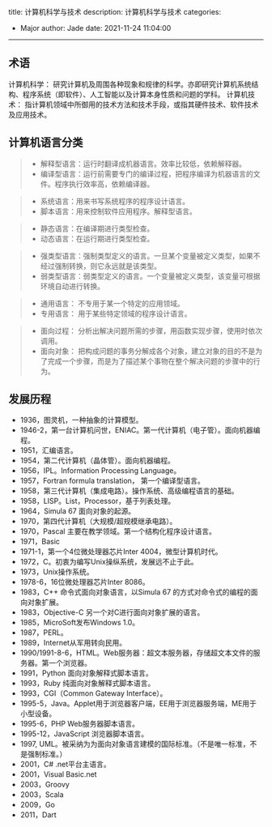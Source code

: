 title: 计算机科学与技术
description: 计算机科学与技术
categories:
  - Major
author: Jade
date: 2021-11-24 11:04:00
---

## 术语
计算机科学： 研究计算机及周围各种现象和规律的科学。亦即研究计算机系统结构、程序系统（即软件）、人工智能以及计算本身性质和问题的学科。
计算机技术： 指计算机领域中所御用的技术方法和技术手段，或指其硬件技术、软件技术及应用技术。

## 计算机语言分类
> - 解释型语言：运行时翻译成机器语言。效率比较低，依赖解释器。
> - 编译型语言：运行前需要专门的编译过程，把程序编译为机器语言的文件。程序执行效率高，依赖编译器。

> - 系统语言：用来书写系统程序的程序设计语言。
> - 脚本语言：用来控制软件应用程序。解释型语言。

> - 静态语言：在编译期进行类型检查。
> - 动态语言：在运行期进行类型检查。

> - 强类型语言：强制类型定义的语言。一旦某个变量被定义类型，如果不经过强制转换，则它永远就是该类型。
> - 弱类型语言：弱类型定义的语言。一个变量被定义类型，该变量可根据环境自动进行转换。

> - 通用语言： 不专用于某一个特定的应用领域。
> - 专用语言： 用于某些特定领域的程序设计语言。

> - 面向过程： 分析出解决问题所需的步骤，用函数实现步骤，使用时依次调用。
> - 面向对象： 把构成问题的事务分解成各个对象，建立对象的目的不是为了完成一个步骤，而是为了描述某个事物在整个解决问题的步骤中的行为。

## 发展历程
- 1936，图灵机，一种抽象的计算模型。
- 1946-2，第一台计算机问世，ENIAC。第一代计算机（电子管）。面向机器编程。
- 1951，汇编语言。
- 1954，第二代计算机（晶体管）。面向机器编程。
- 1956，IPL。Information Processing Language。
- 1957，Fortran formula translation， 第一个编译型语言。
- 1958，第三代计算机（集成电路）。操作系统、高级编程语言的基础。
- 1958，LISP。List，Processor，基于列表处理。
- 1964，Simula 67 面向对象的起源。
- 1970，第四代计算机（大规模/超规模继承电路）。
- 1970，Pascal 主要在教学领域。第一个结构化程序设计语言。
- 1971，Basic
- 1971-1，第一个4位微处理器芯片Inter 4004，微型计算机时代。
- 1972，C。初衷为编写Unix操纵系统，发展远不止于此。
- 1973，Unix操作系统。
- 1978-6，16位微处理器芯片Inter 8086。
- 1983，C++ 命令式面向对象语言，以Simula 67 的方式对命令式的编程的面向对象扩展。
- 1983，Objective-C 另一个对C进行面向对象扩展的语言。
- 1985，MicroSoft发布Windows 1.0。
- 1987，PERL。
- 1989，Internet从军用转向民用。
- 1990/1991-8-6，HTML。Web服务器：超文本服务器，存储超文本文件的服务器。第一个浏览器。
- 1991，Python 面向对象解释式脚本语言。
- 1993，Ruby 纯面向对象解释式脚本语言。
- 1993，CGI（Common Gateway Interface）。
- 1995-5，Java。Applet用于浏览器客户端，EE用于浏览器服务端，ME用于小型设备。
- 1995-6，PHP Web服务器脚本语言。
- 1995-12，JavaScript 浏览器脚本语言。
- 1997, UML。被采纳为为面向对象语言建模的国际标准。（不是唯一标准，不是强制标准。）
- 2001，C# .net平台主语言。
- 2001，Visual Basic.net
- 2003，Groovy
- 2003，Scala
- 2009，Go
- 2011，Dart

